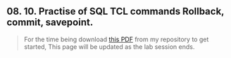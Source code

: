 ## 08. 10. Practise of SQL TCL commands Rollback, commit, savepoint.

> For the time being download [this PDF](pdfs/exp10.pdf) from my repository to get started, This page will be updated as the lab session ends.
